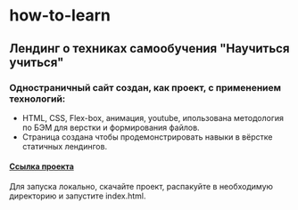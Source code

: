 # how-to-learn
## Лендинг о техниках самообучения "Научиться учиться"
### Одностраничный сайт создан, как проект, с применением технологий: 
- HTML, CSS, Flex-box, анимация, youtube, ипользована методология по БЭМ для верстки и формирования файлов.
- Cтраница создана чтобы продемонстрировать навыки в вёрстке статичных лендингов.
#### [Ссылка проекта](http://127.0.0.1:5500/)
Для запуска локально, скачайте проект, распакуйте в необходимую директорию и запустите index.html.
